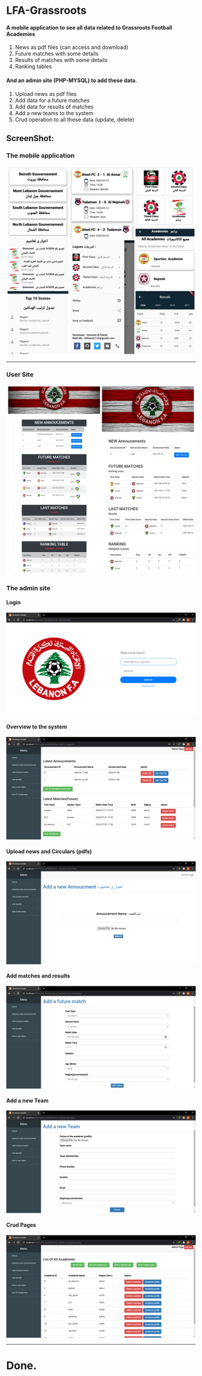 # LFA-Grassroots

#### A mobile application to see all data related to Grassroots Football Academies
 
1. News as pdf files (can access and download)
1. Future matches with some details
1. Results of matches with some details
1. Ranking tables 


 
#### And an admin site (PHP-MYSQL) to add these data.

1. Upload news as pdf files 
1. Add data for a future matches
1. Add data for results of matches
1. Add a new teams to the system 
1. Crud operation to all these data (update, delete) 



## ScreenShot:
   ### The mobile application
   
   ![application](https://raw.githubusercontent.com/hbfawaz112/LFA-Grassroots/main/app.jpg)
   
   ***
   ### User Site

   ![application](https://raw.githubusercontent.com/hbfawaz112/LFA-Grassroots/main/Sceenshot/PicsArt_06-18-01.02.49.jpg) 
   
   ### The admin site
   
   #### Login 
   ![login](https://raw.githubusercontent.com/hbfawaz112/LFA-Grassroots/main/Sceenshot/1.png)
   
   #### Overview to the system
   ![overview](https://raw.githubusercontent.com/hbfawaz112/LFA-Grassroots/main/Sceenshot/2.png)
   
   #### Upload news and Circulars (pdfs)
   ![news](https://raw.githubusercontent.com/hbfawaz112/LFA-Grassroots/main/Sceenshot/3.png)
   
   #### Add matches and results
   ![add matches and results](https://raw.githubusercontent.com/hbfawaz112/LFA-Grassroots/main/Sceenshot/4.png)
   
   #### Add a new Team
   ![add a new team](https://raw.githubusercontent.com/hbfawaz112/LFA-Grassroots/main/Sceenshot/6.png)
   
   #### Crud Pages
   ![crud](https://raw.githubusercontent.com/hbfawaz112/LFA-Grassroots/main/Sceenshot/7.png)
   
   ***
   
   # Done.
